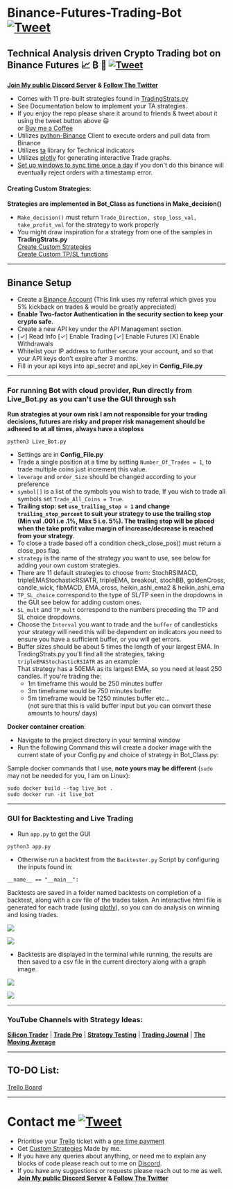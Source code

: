 # Binance-Futures-Trading-Bot [![Tweet](https://img.shields.io/twitter/url/http/shields.io.svg?style=social)](https://twitter.com/intent/tweet?text=Check%20out%20this%20free%20Binance%20Trading%20Bot%20I%20found%20on%20Github%20&url=https://github.com/conor19w/Binance-Futures-Trading-Bot&hashtags=Trading,Bot,Trading_Bot,Cryptocurrency_Trading_Bot,Crypto,Bitcoin,Ethereum,Cryptocurrency,Binance,DOGE,dogecoin) #
## Technical Analysis driven Crypto Trading bot on Binance Futures 📈 ₿ 🚀 [![Tweet](https://img.shields.io/twitter/url/http/shields.io.svg?style=social)](https://twitter.com/intent/tweet?text=Check%20out%20this%20free%20Binance%20Trading%20Bot%20I%20found%20on%20Github%20&url=https://github.com/conor19w/Binance-Futures-Trading-Bot&hashtags=Trading,Bot,Trading_Bot,Cryptocurrency_Trading_Bot,Crypto,Bitcoin,Ethereum,Cryptocurrency,Binance,DOGE,dogecoin) ##
[__Join My public Discord Server__](https://discord.gg/jBu6thyP66) __&__ [__Follow The Twitter__](https://twitter.com/futures_bot)
* Comes with 11 pre-built strategies found in [TradingStrats.py](https://github.com/conor19w/Binance-Futures-Trading-Bot/blob/main/TradingStrats.py)
* See Documentation below to implement your TA strategies.
* If you enjoy the repo please share it around to friends & tweet about it using the tweet button above 😃   
or [Buy me a Coffee](https://www.buymeacoffee.com/conor19w)
* Utilizes [python-Binance](https://python-binance.readthedocs.io/en/latest/) Client to execute orders and pull data from Binance
* Utilizes [ta](https://technical-analysis-library-in-python.readthedocs.io/en/latest/) library for Technical indicators
* Utilizes [plotly](https://plotly.com/graphing-libraries/) for generating interactive Trade graphs.
* [Set up windows to sync time once a day](https://www.makeuseof.com/tag/synchronise-computer-time-internet-custom-schedule-windows-7/#:~:text=Go%20to%20%3E%20Start%20and%20type,on%20the%20right%20hand%20side) if you don't do this binance will eventually reject orders with a timestamp error.

#### Creating Custom Strategies: ####
__Strategies are implemented in Bot_Class as functions in Make_decision()__
* ```Make_decision()``` must return ```Trade_Direction, stop_loss_val, take_profit_val``` for the strategy to work properly
* You might draw inspiration for a strategy from one of the samples in __TradingStrats.py__  
[Create Custom Strategies](docs/Custom_Strategies.pdf)  
[Create Custom TP/SL functions](docs/Custom_TP_SL_functions.pdf)
---
## Binance Setup ##
* Create a [Binance Account](https://accounts.binance.com/en/register?ref=BKR8BMMP) (This link uses my referral which gives you 5% kickback on trades & would be greatly appreciated)
* __Enable Two-factor Authentication in the security section to keep your crypto safe.__
* Create a new API key under the API Management section.
*  [✓] Read Info [✓] Enable Trading [✓] Enable Futures [X] Enable Withdrawals
* Whitelist your IP address to further secure your account, and so that your API keys don't expire after 3 months.
* Fill in your api keys into api_secret and api_key in __Config_File.py__
---
### For running Bot with cloud provider, Run directly from Live_Bot.py as you can't use the GUI through ssh ###
__Run strategies at your own risk I am not responsible for your trading decisions, futures are risky and proper risk management should be adhered to at all times, always have a stoploss__
```commandline
python3 Live_Bot.py
```
* Settings are in __Config_File.py__
* Trade a single position at a time by setting ```Number_Of_Trades = 1```, to trade multiple coins just increment this value.
* ```leverage``` and ```order_Size``` should be changed according to your preference
* ```symbol[]``` is a list of the symbols you wish to trade, If you wish to trade all symbols set ```Trade_All_Coins = True```.
* __Trailing stop: set ```use_trailing_stop = 1``` and change ```trailing_stop_percent``` to suit your strategy to use the trailing stop (Min val .001 i.e .1%, Max 5 i.e. 5%). The trailing stop will be placed when the take profit value margin of increase/decrease is reached from your strategy__.
* To close a trade based off a condition check_close_pos() must return a close_pos flag.
* ```strategy``` is the name of the strategy you want to use, see below for adding your own custom strategies.
* There are 11 default strategies to choose from: StochRSIMACD, tripleEMAStochasticRSIATR, tripleEMA, breakout, stochBB, goldenCross,
candle_wick, fibMACD, EMA_cross, heikin_ashi_ema2 & heikin_ashi_ema
* ```TP_SL_choice``` correspond to the type of SL/TP seen in the dropdowns in the GUI see below for adding custom ones.
* ```SL_mult``` and ```TP_mult``` correspond to the numbers preceding the TP and SL choice dropdowns.
* Choose the ```Interval``` you want to trade and the ```buffer``` of candlesticks your strategy will need this will be dependent on indicators you need to ensure you have a sufficient buffer, or you will get errors. 
* Buffer sizes should be about 5 times the length of your largest EMA. In TradingStrats.py you'll find all the strategies, taking ```tripleEMAStochasticRSIATR``` as an example:  
That strategy has a 50EMA as its largest EMA, so you need at least 250 candles.
If you're trading the:
  * 1m timeframe this would be 250 minutes buffer 
  * 3m timeframe would be 750 minutes buffer 
  * 5m timeframe would be 1250 minutes buffer 
  etc...  
(not sure that this is valid buffer input but you can convert these amounts to hours/ days) 


__Docker container creation__:
* Navigate to the project directory in your terminal window
* Run the following Command this will create a docker image with the current state of your Config.py and choice of strategy in Bot_Class.py:

Sample docker commands that I use, __note yours may be different__ (`sudo` may not be needed for you, I am on Linux):
```shell
sudo docker build --tag live_bot .
sudo docker run -it live_bot
```

---
### GUI for Backtesting and Live Trading ###
* Run ```app.py``` to get the GUI
```commandline
python3 app.py
```
* Otherwise run a backtest from the ```Backtester.py``` Script by configuring the inputs found in: 
```
__name__ == "__main__":
```
Backtests are saved in a folder named backtests on completion of a backtest, along with a csv file of the trades taken.
An interactive html file is generated for each trade (using [plotly](https://plotly.com/graphing-libraries/)), so you can do analysis on winning and losing trades.

![](files/trade_example.PNG)


![](files/Backtester.PNG)
* Backtests are displayed in the terminal while running, the results are then saved to a csv file in the current directory along with a graph image.  

![](files/BacktesterLog.PNG)


![](files/Live_Trading.PNG)

---
### YouTube Channels with Strategy Ideas: ###
[__Silicon Trader__](https://www.youtube.com/channel/UCVRGsC6JVsB8F6HE_xjLyJg) | [__Trade Pro__](https://www.youtube.com/channel/UCrXjzUN6EtlyhaaAerbPfkQ) | [__Strategy Testing__](https://www.youtube.com/c/TradingStrategyTesting) | [__Trading Journal__](https://www.youtube.com/c/TradingJournal1) |  [__The Moving Average__](https://www.youtube.com/channel/UCYFQzaZyTUzY-Tiytyv3HhA)  

---
## TO-DO List: ##
[Trello Board](https://trello.com/invite/b/iagTNiv0/80cc1828bdac439ed813cc54c9698c06/github-bot)

---
# Contact me [![Tweet](https://img.shields.io/twitter/url/http/shields.io.svg?style=social)](https://twitter.com/intent/tweet?text=Check%20out%20this%20free%20Binance%20Trading%20Bot%20I%20found%20on%20Github%20&url=https://github.com/conor19w/Binance-Futures-Trading-Bot&hashtags=Trading,Bot,Trading_Bot,Cryptocurrency_Trading_Bot,Crypto,Bitcoin,Ethereum,Cryptocurrency,Binance,DOGE,dogecoin) #
* Prioritise your [Trello](https://trello.com/invite/b/iagTNiv0/80cc1828bdac439ed813cc54c9698c06/github-bot) ticket with a [one time payment](https://github.com/sponsors/conor19w)  
* Get [Custom Strategies](https://www.fiverr.com/share/bzX4oq) Made by me.
* If you have any queries about anything, or need me to explain any blocks of code please reach out to me on [Discord](https://discord.gg/jBu6thyP66).
* If you have any suggestions or requests please reach out to me as well.  
[__Join My public Discord Server__](https://discord.gg/jBu6thyP66) __&__ [__Follow The Twitter__](https://twitter.com/futures_bot)

